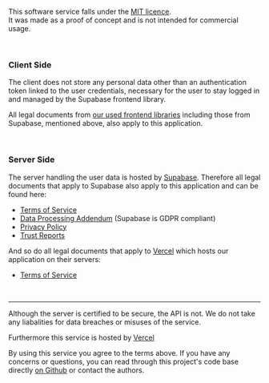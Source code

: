 This software service falls under the [MIT licence](https://opensource.org/licenses/MIT). <br>
It was made as a proof of concept and is not intended for commercial usage.

<br>

### Client Side
The client does not store any personal data other than an authentication token
linked to the user credentials, necessary for the user to stay logged in and managed by
the Supabase frontend library.

All legal documents from [our used frontend libraries](https://github.com/matchyOrg/matchy/blob/main/frontend/package-lock.json)
including those from Supabase, mentioned above, also apply to this application.

<br>

### Server Side 
The server handling the user data is hosted by [Supabase](https://supabase.com/).
Therefore all legal documents that apply to Supabase also apply to this application and can be found here:
- [Terms of Service](https://supabase.com/docs/company/terms)
- [Data Processing Addendum](https://supabase.com/legal/dpa) (Supabase is GDPR compliant)
- [Privacy Policy](https://supabase.com/docs/company/privacy)
- [Trust Reports](https://security.supabase.com/)

And so do all legal documents that apply to [Vercel]() which hosts our application on their servers:
- [Terms of Service](https://vercel.com/legal/terms)

<br>

---

Although the server is certified to be secure, the API is not.
We do not take any liabalities for data breaches or misuses of the service.

Furthermore this service is hosted by [Vercel](https://vercel.com/)

By using this service you agree to the terms above.
If you have any concerns or questions, you can read through this project's code base directly [on Github](https://github.com/matchyOrg/matchy) or contact the authors.


